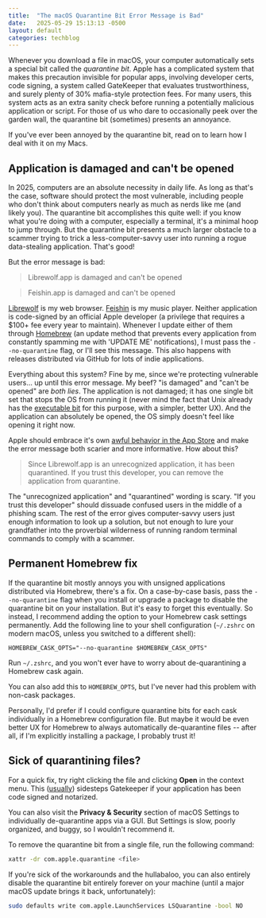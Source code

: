 ```yaml
---
title:  "The macOS Quarantine Bit Error Message is Bad"
date:   2025-05-29 15:13:13 -0500
layout: default
categories: techblog
---
```


Whenever you download a file in macOS, your computer automatically sets a special bit called the _quarantine bit_. Apple has a complicated system that makes this precaution invisible for popular apps, involving developer certs, code signing, a system called GateKeeper that evaluates trustworthiness, and surely plenty of 30% mafia-style protection fees. For many users, this system acts as an extra sanity check before running a potentially malicious application or script. For those of us who dare to occasionally peek over the garden wall, the quarantine bit (sometimes) presents an annoyance.

If you've ever been annoyed by the quarantine bit, read on to learn how I deal with it on my Macs.

<!-- readmore -->

## Application is damaged and can't be opened

In 2025, computers are an absolute necessity in daily life. As long as that's the case, software should protect the most vulnerable, including people who don't think about computers nearly as much as nerds like me (and likely you). The quarantine bit accomplishes this quite well: if you know what you're doing with a computer, especially a terminal, it's a minimal hoop to jump through. But the quarantine bit presents a much larger obstacle to a scammer trying to trick a less-computer-savvy user into running a rogue data-stealing application. That's good!

But the error message is bad:

> Librewolf.app is damaged and can't be opened

> Feishin.app is damaged and can't be opened

[Librewolf](https://librewolf.net/) is my web browser. [Feishin](https://github.com/jeffvli/feishin) is my music player. Neither application is code-signed by an official Apple developer (a privilege that requires a $100+ fee every year to maintain). Whenever I update either of them through [Homebrew](https://brew.sh/) (an update method that prevents every application from constantly spamming me with 'UPDATE ME' notifications), I must pass the `--no-quarantine` flag, or I'll see this message. This also happens with releases distributed via GitHub for lots of indie applications.

Everything about this system? Fine by me, since we're protecting vulnerable users... up until this error message. My beef? "is damaged" and "can't be opened" are _both lies_. The application is not damaged; it has one single bit set that stops the OS from running it (never mind the fact that Unix already has the [executable bit](https://wiki.archlinux.org/title/File_permissions_and_attributes) for this purpose, with a simpler, better UX). And the application can absolutely be opened, the OS simply doesn't feel like opening it right now.

Apple should embrace it's own [awful behavior in the App Store](https://www.theverge.com/news/667484/apple-eu-ios-app-store-warning-payment-system) and make the error message both scarier and more informative. How about this?

> Since Librewolf.app is an unrecognized application, it has been quarantined. If you trust this developer, you can remove the application from quarantine.

The "unrecognized application" and "quarantined" wording is scary. "If you trust this developer" should dissuade confused users in the middle of a phishing scam. The rest of the error gives computer-savvy users just enough information to look up a solution, but not enough to lure your grandfather into the proverbial wilderness of running random terminal commands to comply with a scammer.

## Permanent Homebrew fix

If the quarantine bit mostly annoys you with unsigned applications distributed via Homebrew, there's a fix. On a case-by-case basis, pass the `--no-quarantine` flag when you install or upgrade a package to disable the quarantine bit on your installation. But it's easy to forget this eventually. So instead, I recommend adding the option to your Homebrew cask settings permanently. Add the following line to your shell configuration (`~/.zshrc` on modern macOS, unless you switched to a different shell):

```shell
HOMEBREW_CASK_OPTS="--no-quarantine $HOMEBREW_CASK_OPTS"
```

Run `~/.zshrc`, and you won't ever have to worry about de-quarantining a Homebrew cask again.

You can also add this to `HOMEBREW_OPTS`, but I've never had this problem with non-cask packages.

Personally, I'd prefer if I could configure quarantine bits for each cask individually in a Homebrew configuration file. But maybe it would be even better UX for Homebrew to always automatically de-quarantine files -- after all, if I'm explicitly installing a package, I probably trust it!

## Sick of quarantining files?

For a quick fix, try right clicking the file and clicking **Open** in the context menu. This ([usually](https://lapcatsoftware.com/articles/right-click.html)) sidesteps Gatekeeper if your application has been code signed and notarized.

You can also visit the **Privacy & Security** section of macOS Settings to individually de-quarantine apps via a GUI. But Settings is slow, poorly organized, and buggy, so I wouldn't recommend it.

To remove the quarantine bit from a single file, run the following command:

```zsh
xattr -dr com.apple.quarantine <file>
```

If you're sick of the workarounds and the hullabaloo, you can also entirely disable the quarantine bit entirely forever on your machine (until a major macOS update brings it back, unfortunately):

```zsh
sudo defaults write com.apple.LaunchServices LSQuarantine -bool NO
```

